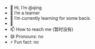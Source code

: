 - 👋 Hi, I’m @qing
- 👀 I’m a learner
- 🌱 I’m currently learning for some bacis
- 💞️ 
- 📫 How to reach me (暂时没有)
- 😄 Pronouns: no 
- ⚡ Fun fact: no

<!---
qing is a ✨ special ✨ repository because its `README.md` (this file) appears on your GitHub profile.
You can click the Preview link to take a look at your changes.
--->
